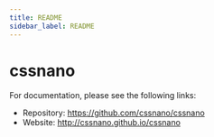 ```yaml
---
title: README
sidebar_label: README
---
```

# cssnano

For documentation, please see the following links:

* Repository: https://github.com/cssnano/cssnano
* Website: http://cssnano.github.io/cssnano

